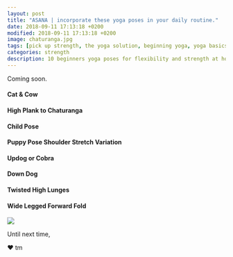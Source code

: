 ```yaml
---
layout: post
title: "ASANA | incorporate these yoga poses in your daily routine."
date: 2018-09-11 17:13:18 +0200
modified: 2018-09-11 17:13:18 +0200
image: chaturanga.jpg 
tags: [pick up strength, the yoga solution, beginning yoga, yoga basics, yoga poses for beginners at home, yoga for complete beginners, yoga for flexibility and strength]
categories: strength
description: 10 beginners yoga poses for flexibility and strength at home. 
---
```


Coming soon.

#### Cat & Cow

#### High Plank to Chaturanga

#### Child Pose

#### Puppy Pose Shoulder Stretch Variation

#### Updog or Cobra

#### Down Dog

#### Twisted High Lunges

#### Wide Legged Forward Fold


![]({{site.baseurl}}/images/yoga-poses.jpg)

Until next time,

❤ tm